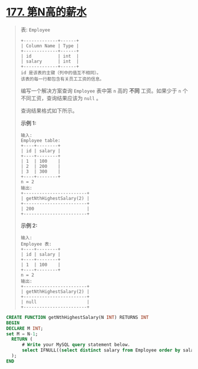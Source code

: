 # [177. 第N高的薪水](https://leetcode.cn/problems/nth-highest-salary/)



> 表: `Employee`
>
> ```
> +-------------+------+
> | Column Name | Type |
> +-------------+------+
> | id          | int  |
> | salary      | int  |
> +-------------+------+
> id 是该表的主键（列中的值互不相同）。
> 该表的每一行都包含有关员工工资的信息。
> ```
>
>  
>
> 编写一个解决方案查询 `Employee` 表中第 `n` 高的 **不同** 工资。如果少于 `n` 个不同工资，查询结果应该为 `null` 。
>
> 查询结果格式如下所示。
>
>  
>
> **示例 1:**
>
> ```
> 输入: 
> Employee table:
> +----+--------+
> | id | salary |
> +----+--------+
> | 1  | 100    |
> | 2  | 200    |
> | 3  | 300    |
> +----+--------+
> n = 2
> 输出: 
> +------------------------+
> | getNthHighestSalary(2) |
> +------------------------+
> | 200                    |
> +------------------------+
> ```
>
> **示例 2:**
>
> ```
> 输入: 
> Employee 表:
> +----+--------+
> | id | salary |
> +----+--------+
> | 1  | 100    |
> +----+--------+
> n = 2
> 输出: 
> +------------------------+
> | getNthHighestSalary(2) |
> +------------------------+
> | null                   |
> +------------------------+
> ```



```sql
CREATE FUNCTION getNthHighestSalary(N INT) RETURNS INT
BEGIN
DECLARE M INT;
set M = N-1;
  RETURN (
      # Write your MySQL query statement below.
      select IFNULL((select distinct salary from Employee order by salary desc limit M,1 ),NULL)
  );
END
```


